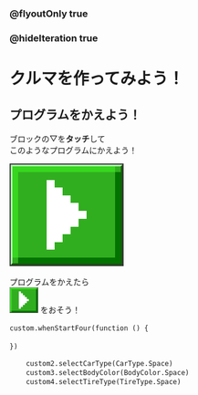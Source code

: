 ### @flyoutOnly true
### @hideIteration true

# クルマを作ってみよう！

## プログラムをかえよう！

ブロックの▽を**タッチ**して  
このようなプログラムにかえよう！  
  
<img src="https://github.com/techkids-camp/CarDealerMakeCode/blob/master/image/playbutton.png?raw=true" width="200">
  
プログラムをかえたら  
<img src="https://github.com/techkids-camp/CarDealerMakeCode/blob/master/image/playbutton.png?raw=true" width="50">
をおそう！

```ghost
custom.whenStartFour(function () {

})
```

```template
    custom2.selectCarType(CarType.Space)
    custom3.selectBodyColor(BodyColor.Space)
    custom4.selectTireType(TireType.Space)
```
